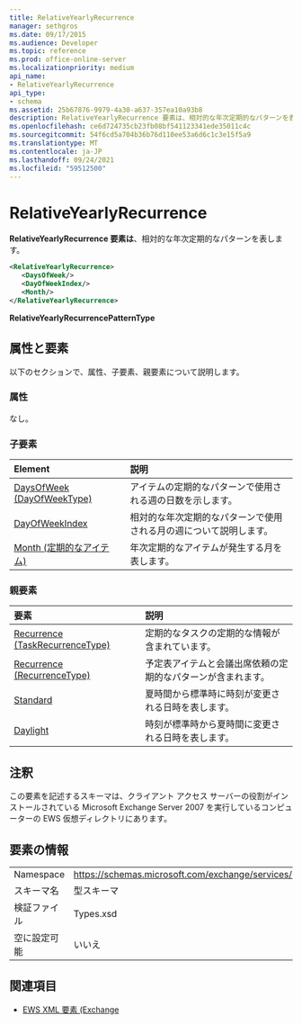 ```yaml
---
title: RelativeYearlyRecurrence
manager: sethgros
ms.date: 09/17/2015
ms.audience: Developer
ms.topic: reference
ms.prod: office-online-server
ms.localizationpriority: medium
api_name:
- RelativeYearlyRecurrence
api_type:
- schema
ms.assetid: 25b67876-9979-4a30-a637-357ea10a93b8
description: RelativeYearlyRecurrence 要素は、相対的な年次定期的なパターンを表します。
ms.openlocfilehash: ce6d724735cb23fb08bf541123341ede35011c4c
ms.sourcegitcommit: 54f6cd5a704b36b76d110ee53a6d6c1c3e15f5a9
ms.translationtype: MT
ms.contentlocale: ja-JP
ms.lasthandoff: 09/24/2021
ms.locfileid: "59512500"
---
```

# <a name="relativeyearlyrecurrence"></a>RelativeYearlyRecurrence

**RelativeYearlyRecurrence 要素は**、相対的な年次定期的なパターンを表します。 
  
```xml
<RelativeYearlyRecurrence>
   <DaysOfWeek/>
   <DayOfWeekIndex/>
   <Month/>
</RelativeYearlyRecurrence>
```

 **RelativeYearlyRecurrencePatternType**
## <a name="attributes-and-elements"></a>属性と要素

以下のセクションで、属性、子要素、親要素について説明します。
  
### <a name="attributes"></a>属性

なし。
  
### <a name="child-elements"></a>子要素

|**Element**|**説明**|
|:-----|:-----|
|[DaysOfWeek (DayOfWeekType)](daysofweek-dayofweektype.md) <br/> |アイテムの定期的なパターンで使用される週の日数を示します。  <br/> |
|[DayOfWeekIndex](dayofweekindex.md) <br/> |相対的な年次定期的なパターンで使用される月の週について説明します。  <br/> |
|[Month (定期的なアイテム)](month-item-recurrence.md) <br/> |年次定期的なアイテムが発生する月を表します。  <br/> |
   
### <a name="parent-elements"></a>親要素

|**要素**|**説明**|
|:-----|:-----|
|[Recurrence (TaskRecurrenceType)](recurrence-taskrecurrencetype.md) <br/> |定期的なタスクの定期的な情報が含まれています。  <br/> |
|[Recurrence (RecurrenceType)](recurrence-recurrencetype.md) <br/> |予定表アイテムと会議出席依頼の定期的なパターンが含まれます。  <br/> |
|[Standard](standard.md) <br/> |夏時間から標準時に時刻が変更される日時を表します。  <br/> |
|[Daylight](daylight.md) <br/> |時刻が標準時から夏時間に変更される日時を表します。  <br/> |
   
## <a name="remarks"></a>注釈

この要素を記述するスキーマは、クライアント アクセス サーバーの役割がインストールされている Microsoft Exchange Server 2007 を実行しているコンピューターの EWS 仮想ディレクトリにあります。
  
## <a name="element-information"></a>要素の情報

|||
|:-----|:-----|
|Namespace  <br/> |https://schemas.microsoft.com/exchange/services/2006/types  <br/> |
|スキーマ名  <br/> |型スキーマ  <br/> |
|検証ファイル  <br/> |Types.xsd  <br/> |
|空に設定可能  <br/> |いいえ  <br/> |
   
## <a name="see-also"></a>関連項目



- [EWS XML 要素 (Exchange](ews-xml-elements-in-exchange.md)

